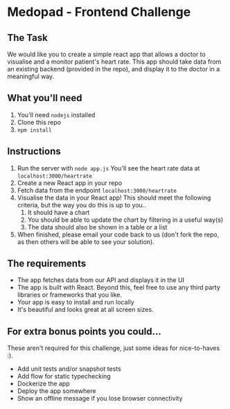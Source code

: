 
# Medopad - Frontend Challenge

## The Task

We would like you to create a simple react app that allows a doctor to visualise and a monitor patient's heart rate. This app should take data from an existing backend (provided in the repo), and display it to the doctor in a meaningful way.

## What you'll need

1. You'll need `nodejs` installed
2. Clone this repo
3. `npm install`

## Instructions

1.  Run the server with `node app.js` You'll see the heart rate data at `localhost:3000/heartrate`
2. Create a new React app in your repo
3. Fetch data from the endpoint `localhost:3000/heartrate`
4.  Visualise the data in your React app! This should meet the following criteria, but the way you do this is up to you..
    1.  It should have a chart
    2. You should be able to update the chart by filtering in a useful way(s)
    3.  The data should also be shown in a table or a list
5. When finished, please email your code back to us (don't fork the repo, as then others will be able to see your solution). 

## The requirements

-   The app fetches data from our API and displays it in the UI
-   The app is built with React. Beyond this, feel free to use any third party libraries or frameworks that you like.
-   Your app is easy to install and run locally
-   It's beautiful and looks great at all screen sizes. 

## For extra bonus points you could...

These aren't required for this challenge, just some ideas for nice-to-haves :).

-   Add unit tests and/or snapshot tests
-   Add flow for static typechecking
-   Dockerize the app
-   Deploy the app somewhere
-   Show an offline message if you lose browser connectivity
